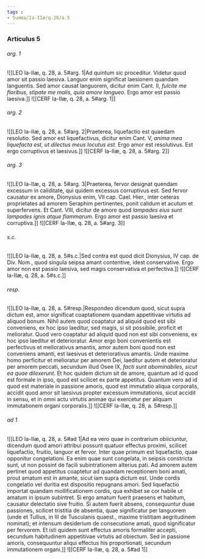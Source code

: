 ```yaml
---
tags : 
- Summa/Ia-IIæ/q.28/a.5
---
```


### Articulus 5

###### arg. 1
![[LEO Ia-IIæ, q. 28, a. 5#arg. 1|Ad quintum sic proceditur. Videtur quod amor sit passio laesiva. Languor enim significat laesionem quandam languentis. Sed amor causat languorem, dicitur enim Cant. II, *fulcite me floribus, stipate me malis, quia amore langueo*. Ergo amor est passio laesiva.]]
![[CERF Ia-IIæ, q. 28, a. 5#arg. 1]]

###### arg. 2
![[LEO Ia-IIæ, q. 28, a. 5#arg. 2|Praeterea, liquefactio est quaedam resolutio. Sed amor est liquefactivus, dicitur enim Cant. V, *anima mea liquefacta est, ut dilectus meus locutus est*. Ergo amor est resolutivus. Est ergo corruptivus et laesivus.]]
![[CERF Ia-IIæ, q. 28, a. 5#arg. 2]]

###### arg. 3
![[LEO Ia-IIæ, q. 28, a. 5#arg. 3|Praeterea, fervor designat quendam excessum in caliditate, qui quidem excessus corruptivus est. Sed fervor causatur ex amore, Dionysius enim, VII cap. Cael. Hier., inter ceteras proprietates ad amorem Seraphim pertinentes, ponit calidum et acutum et superfervens. Et Cant. VIII, dicitur de amore quod *lampades eius sunt lampades ignis atque flammarum*. Ergo amor est passio laesiva et corruptiva.]]
![[CERF Ia-IIæ, q. 28, a. 5#arg. 3]]

###### s.c.
![[LEO Ia-IIæ, q. 28, a. 5#s.c.|Sed contra est quod dicit Dionysius, IV cap. de Div. Nom., quod singula seipsa amant contentive, idest conservative. Ergo amor non est passio laesiva, sed magis conservativa et perfectiva.]]
![[CERF Ia-IIæ, q. 28, a. 5#s.c.]]

###### resp.
![[LEO Ia-IIæ, q. 28, a. 5#resp.|Respondeo dicendum quod, sicut supra dictum est, amor significat coaptationem quandam appetitivae virtutis ad aliquod bonum. Nihil autem quod coaptatur ad aliquid quod est sibi conveniens, ex hoc ipso laeditur, sed magis, si sit possibile, proficit et melioratur. Quod vero coaptatur ad aliquid quod non est sibi conveniens, ex hoc ipso laeditur et deterioratur. Amor ergo boni convenientis est perfectivus et meliorativus amantis, amor autem boni quod non est conveniens amanti, est laesivus et deteriorativus amantis. Unde maxime homo perficitur et melioratur per amorem Dei, laeditur autem et deterioratur per amorem peccati, secundum illud Osee IX, *facti sunt abominabiles, sicut ea quae dilexerunt*. Et hoc quidem dictum sit de amore, quantum ad id quod est formale in ipso, quod est scilicet ex parte appetitus. Quantum vero ad id quod est materiale in passione amoris, quod est immutatio aliqua corporalis, accidit quod amor sit laesivus propter excessum immutationis, sicut accidit in sensu, et in omni actu virtutis animae qui exercetur per aliquam immutationem organi corporalis.]]
![[CERF Ia-IIæ, q. 28, a. 5#resp.]]

###### ad 1
![[LEO Ia-IIæ, q. 28, a. 5#ad 1|Ad ea vero quae in contrarium obiiciuntur, dicendum quod amori attribui possunt quatuor effectus proximi, scilicet liquefactio, fruitio, languor et fervor. Inter quae primum est liquefactio, quae opponitur congelationi. Ea enim quae sunt congelata, in seipsis constricta sunt, ut non possint de facili subintrationem alterius pati. Ad amorem autem pertinet quod appetitus coaptetur ad quandam receptionem boni amati, prout amatum est in amante, sicut iam supra dictum est. Unde cordis congelatio vel duritia est dispositio repugnans amori. Sed liquefactio importat quandam mollificationem cordis, qua exhibet se cor habile ut amatum in ipsum subintret. Si ergo amatum fuerit praesens et habitum, causatur delectatio sive fruitio. Si autem fuerit absens, consequuntur duae passiones, scilicet tristitia de absentia, quae significatur per languorem (unde et Tullius, in III de Tusculanis quaest., maxime tristitiam aegritudinem nominat); et intensum desiderium de consecutione amati, quod significatur per fervorem. Et isti quidem sunt effectus amoris formaliter accepti, secundum habitudinem appetitivae virtutis ad obiectum. Sed in passione amoris, consequuntur aliqui effectus his proportionati, secundum immutationem organi.]]
![[CERF Ia-IIæ, q. 28, a. 5#ad 1]]

